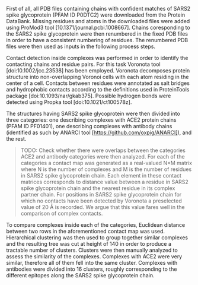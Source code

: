 First of all, all PDB files containing chains with confident matches of SARS2 spike glycoprotein (PFAM ID P0DTC2) were downloaded from the Protein DataBank.
Missing residues and atoms in the downloaded files were added using ProMod3 tool [10.1371/journal.pcbi.1008667].
Chains coresponding to the SARS2 spike glycoprotein were then renumbered in the fixed PDB files in order to have a consistent numbering of residues.
The renumbered PDB files were then used as inputs in the following process steps.

Contact detection inside complexes was performed in order to identify the contacting chains and residue pairs.
For this task Voronota tool [doi:10.1002/jcc.23538] has been employed.
Voronota decomposes protein structure into non-overlapping Voronoi cells with each atom residing in the center of a cell.
Contacts between residues were annotated as salt bridges and hydrophobic contacts according to the definitions used in ProteinTools package [doi:10.1093/nar/gkab375].
Possible hydrogen bonds were detected using Propka tool [doi:10.1021/ct100578z].

The structures having SARS2 spike glycoprotein were then divided into three categories: one describing complexes with ACE2 protein chains (PFAM ID PF01401), one describing complexes with antibody chains (identified as such by ANARCI tool [https://github.com/oxpig/ANARCI]), and the rest.
> TODO: Check whether there were overlaps between the categories
ACE2 and antibody categories were then analyzed.
For each of the categories a contact map was generated as a real-valued N×M matrix where N is the number of complexes and M is the number of residues in SARS2 spike glycoprotein chain.
Each element in these contact matrices corresponds to distance value between a residue in SARS2 spike glycoprotein chain and the nearest residue in its complex partner chain.
For positions in SARS2 spike glycoprotein chain for which no contacts have been detected by Voronota a preselected value of 20 Å is recorded.
We argue that this value fares well in the comparison of complex contacts.

To compare complexes inside each of the categories, Euclidean distance between two rows in the aforementioned contact map was used.
Hierarchical clustering was then used to group together similar complexes and the resulting tree was cut at height of 140 in order to produce a tractable number of clusters.
Clusters were then manually analyzed to assess the similarity of the complexes.
Complexes with ACE2 were very similar, therefore all of them fell into the same cluster.
Complexes with antibodies were divided into 16 clusters, roughly corresponding to the different epitopes along the SARS2 spike glycoprotein chain.
